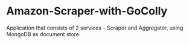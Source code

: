 # Amazon-Scraper-with-GoColly
Application that consists of 2 services - Scraper and Aggregator, using MongoDB as document store.
